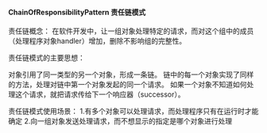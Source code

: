 ####  ChainOfResponsibilityPattern 责任链模式

责任链概念：
在软件开发中，让一组对象处理特定的请求，而对这个组中的成员（处理程序对象handler）增加，删除不影响组的完整性。

责任链模式的主要思想：

对象引用了同一类型的另一个对象，形成一条链。
链中的每一个对象实现了同样的方法，处理对链中第一个对象发起的同一个请求。
如果一个对象不知道如何处理这个请求，就把请求传给下一个响应器（successor）。

责任链模式使用场景：
1.有多个对象可以处理请求，而处理程序只有在运行时才能确定
2.向一组对象发送处理请求，而不想显示的指定是哪个对象进行处理
